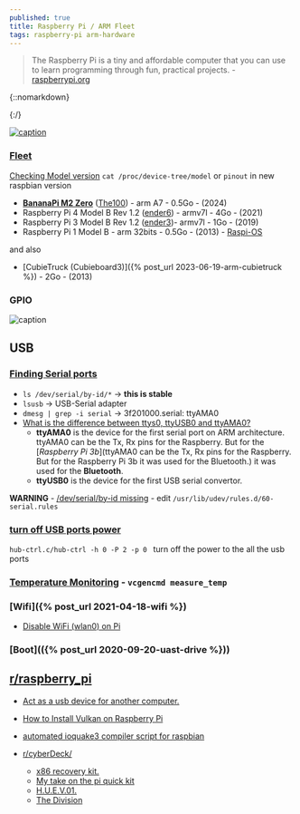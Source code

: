 ```yaml
---
published: true
title: Raspberry Pi / ARM Fleet
tags: raspberry-pi arm-hardware
---
```

> The Raspberry Pi is a tiny and affordable computer that you can use to learn programming through fun, practical projects. - [raspberrypi.org](https://www.raspberrypi.org)

{::nomarkdown}
<link rel="shortcut icon" href="https://www.raspberrypi.org/app/themes/mind-control/images/favicon.png" type="image/png" />
{:/}

[![caption](https://en.wikipedia.org/wiki/File:Raspberry_Pi_-_Model_A.jpg)](https://en.wikipedia.org/wiki/Raspberry_Pi)

### [Fleet](https://howchoo.com/pi/raspberry-pi-models/)
[Checking Model version](https://www.raspberrypi-spy.co.uk/2012/09/checking-your-raspberry-pi-board-version/) `cat /proc/device-tree/model` 
or `pinout` in new raspbian version
- **[BananaPi M2 Zero](https://wiki.banana-pi.org/Banana_Pi_BPI-M2_ZERO)** ([The100]()) - arm A7 - 0.5Go - (2024)
- Raspberry Pi 4 Model B Rev 1.2 ([ender6](http://ender6)) - armv7l - 4Go - (2021)
- Raspberry Pi 3 Model B Rev 1.2 ([ender3](http://ender3))- armv7l - 1Go - (2019)
- Raspberry Pi 1 Model B - arm 32bits - 0.5Go - (2013) - [Raspi-OS](https://www.raspberrypi.com/software/operating-systems/#raspberry-pi-os-legacy)

and also
- [CubieTruck (Cubieboard3)]({% post_url 2023-06-19-arm-cubietruck %}) - 2Go - (2013)

### GPIO

![caption](https://www.raspberrypi-spy.co.uk/wp-content/uploads/2012/06/raspberry_pi_3_model_b_plus_gpio.jpg)

## USB
### [Finding Serial ports](https://www.klipper3d.org/FAQ.html#wheres-my-serial-port)
- `ls /dev/serial/by-id/*` -> **this is stable**
- `lsusb` -> USB-Serial adapter
- `dmesg | grep -i serial` -> 3f201000.serial: ttyAMA0
- [What is the difference between ttys0, ttyUSB0 and ttyAMA0?](https://unix.stackexchange.com/questions/307390/what-is-the-difference-between-ttys0-ttyusb0-and-ttyama0-in-linux)
	- **ttyAMA0** is the device for the first serial port on ARM architecture. ttyAMA0 can be the Tx, Rx pins for the Raspberry. But for the [*Raspberry Pi 3b*](ttyAMA0 can be the Tx, Rx pins for the Raspberry. But for the Raspberry Pi 3b it was used for the Bluetooth.) it was used for the **Bluetooth**.
    - **ttyUSB0** is the device for the first USB serial convertor.
    
**WARNING** - [/dev/serial/by-id missing](https://www.reddit.com/r/debian/comments/1331wlr/comment/jihlmvs/?utm_source=share&utm_medium=web3x&utm_name=web3xcss&utm_term=1&utm_content=share_button)
	- edit `/usr/lib/udev/rules.d/60-serial.rules`

### [turn off USB ports power](https://forums.raspberrypi.com/viewtopic.php?p=813383#p813383)

`hub-ctrl.c/hub-ctrl -h 0 -P 2 -p 0 ` turn off the power to the all the usb ports

### [Temperature Monitoring](https://www.raspberrypi-spy.co.uk/2020/11/raspberry-pi-temperature-monitoring/) - `vcgencmd measure_temp`

### [Wifi]({% post_url 2021-04-18-wifi %})
- [Disable WiFi (wlan0) on Pi](https://raspberrypi.stackexchange.com/questions/43720/disable-wifi-wlan0-on-pi-3)

### [Boot](({% post_url 2020-09-20-uast-drive %}))

## [r/raspberry_pi](https://www.reddit.com/r/raspberry_pi/)
- [Act as a usb device for another computer.](https://www.reddit.com/r/raspberry_pi/comments/jir0u8/i_just_realized_the_raspberry_pi_4_can_do/)
- [How to Install Vulkan on Raspberry Pi](https://www.reddit.com/r/raspberry_pi/comments/ji9a47/how_to_install_vulkan_on_raspberry_pi/)
- [automated ioquake3 compiler script for raspbian](https://www.reddit.com/r/raspberry_pi/comments/ji20ns/automated_ioquake3_compiler_script_for_raspbian/)
    
- [r/cyberDeck/](https://www.reddit.com/r/cyberDeck/)
	- [x86 recovery kit.](https://www.reddit.com/r/cyberDeck/comments/jciwh2/work_in_progress_my_x86_recovery_kit_i_call_it/)
    - [My take on the pi quick kit](https://www.reddit.com/r/cyberDeck/comments/jihgz1/my_take_on_the_pi_quick_kit/)
    - [H.U.E.V.01.](https://www.reddit.com/r/cyberDeck/comments/je103e/based_off_back7co_design_i_present_huev01/)
    - [The Division](https://www.reddit.com/r/cyberDeck/comments/ivsw32/the_division_shd_cyberdeck_part_3_component/)
